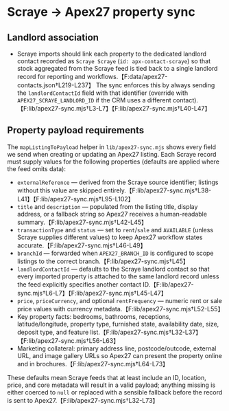 # Scraye → Apex27 property sync

## Landlord association
- Scraye imports should link each property to the dedicated landlord contact recorded as `Scraye Scraye` (`id: apx-contact-scraye`) so that stock aggregated from the Scraye feed is tied back to a single landlord record for reporting and workflows.【F:data/apex27-contacts.json†L219-L237】 The sync enforces this by always sending the `landlordContactId` field with that identifier (override with `APEX27_SCRAYE_LANDLORD_ID` if the CRM uses a different contact).【F:lib/apex27-sync.mjs†L3-L7】【F:lib/apex27-sync.mjs†L40-L47】

## Property payload requirements
The `mapListingToPayload` helper in `lib/apex27-sync.mjs` shows every field we send when creating or updating an Apex27 listing. Each Scraye record must supply values for the following properties (defaults are applied where the feed omits data):

- `externalReference` — derived from the Scraye source identifier; listings without this value are skipped entirely.【F:lib/apex27-sync.mjs†L38-L41】【F:lib/apex27-sync.mjs†L95-L102】
- `title` and `description` — populated from the listing title, display address, or a fallback string so Apex27 receives a human-readable summary.【F:lib/apex27-sync.mjs†L42-L45】
- `transactionType` and `status` — set to `rent`/`sale` and `AVAILABLE` (unless Scraye supplies different values) to keep Apex27 workflow states accurate.【F:lib/apex27-sync.mjs†L46-L49】
- `branchId` — forwarded when `APEX27_BRANCH_ID` is configured to scope listings to the correct branch.【F:lib/apex27-sync.mjs†L45】
- `landlordContactId` — defaults to the Scraye landlord contact so that every imported property is attached to the same landlord record unless the feed explicitly specifies another contact ID.【F:lib/apex27-sync.mjs†L6-L7】【F:lib/apex27-sync.mjs†L45-L47】
- `price`, `priceCurrency`, and optional `rentFrequency` — numeric rent or sale price values with currency metadata.【F:lib/apex27-sync.mjs†L52-L55】
- Key property facts: bedrooms, bathrooms, receptions, latitude/longitude, property type, furnished state, availability date, size, deposit type, and feature list.【F:lib/apex27-sync.mjs†L32-L37】【F:lib/apex27-sync.mjs†L56-L63】
- Marketing collateral: primary address line, postcode/outcode, external URL, and image gallery URLs so Apex27 can present the property online and in brochures.【F:lib/apex27-sync.mjs†L64-L73】

These defaults mean Scraye feeds that at least include an ID, location, price, and core metadata will result in a valid payload; anything missing is either coerced to `null` or replaced with a sensible fallback before the record is sent to Apex27.【F:lib/apex27-sync.mjs†L32-L73】
